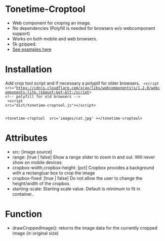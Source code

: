 # Tonetime-Croptool

* Web component for croping an image.
* No dependencies (Polyfill is needed for browsers w/o webcomponent support)
* Works on both mobile and web browsers.
* 5k gzipped.
* [See examples here](https://tonetime.github.io/tonetime-croptool/)


# Installation

Add crop tool script and if necessary a polypill for older browsers.
<code>
&lt;script src=&quot;https://cdnjs.cloudflare.com/ajax/libs/webcomponentsjs/1.2.0/webcomponents-lite.js&quot;&gt;&lt;/script&gt; &lt;!-- polyfill for old browsers --&gt;  <br> &lt;script src=&quot;dist/tonetime-croptool.js&quot;&gt;&lt;/script&gt;
</code>

<code>
&lt;tonetime-croptool  src=&#039;images/cat.jpg&#039; &gt;&lt;/tonetime-croptool&gt;
</code>





# Attributes 
+ src: [image source]
+ range: [true | false]  Show a range slider to zoom in and out. Will never show on mobile devices
+ cropbox-width,cropbox-height: [pct] Cropbox provides a background with a rectangluar box to crop the image
+ cropbox-fixed: [true | false]  Do not allow the user to change the height/width of the cropbox.
+ starting-scale: Starting scale value. Default is minimum to fit in container..

# Function
+ drawCroppedImage(): returns the image data for the currently cropped image (in original size)
